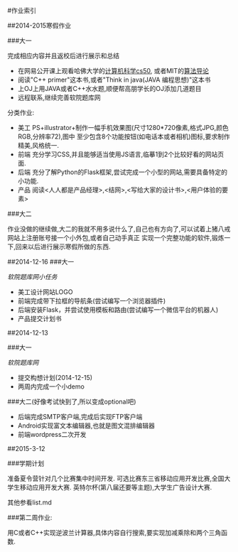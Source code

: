 #作业索引

##2014-2015寒假作业

###大一


完成相应内容并且返校后进行展示和总结

*   在网易公开课上观看哈佛大学的[计算机科学cs50](http://v.163.com/special/opencourse/cs50.html),
或者MIT的[算法导论](http://v.163.com/special/opencourse/algorithms.html)
*   阅读"C++ primer"这本书,或者"Think in java(JAVA 编程思想)"这本书
*   上OJ上用JAVA或者C++水水题,顺便帮高朋学长的OJ添加几道题目
*   远程联系,继续完善软院题库网

分类作业:

*   美工 PS+illustrator+制作一幅手机效果图(尺寸1280\*720像素,格式JPG,颜色RGB,分辨率72),图中
至少包含8个功能按钮(如电话本或者相机)图标,要求制作精美,风格统一.
*   前端 充分学习CSS,并且能够适当使用JS语言,临摹1到2个比较好看的网站页面.
*   后端 充分了解Python的Flask框架,尝试完成一个小型的网站,需要具备特定的小功能.
*   产品 阅读<人人都是产品经理>,<结网>,<写给大家的设计书>,<用户体验的要素>

###大二


作业没做的继续做,大二的我就不用多说什么了,自己也有方向了,可以试着上猪八戒网站上注册账号接一个小外包,或者自己动手真正
实现一个完整功能的软件,锻炼一下,回来以后进行展示寒假所做的东西.

##2014-12-16
###大一

_软院题库网小任务_

*  美工设计网站LOGO
*  前端完成带下拉框的导航条(尝试编写一个浏览器插件)
*  后端安装Flask，并尝试使用模板和路由(尝试编写一个微信平台的机器人)
*  产品提交计划书

##2014-12-13

###大一

_软院题库网_

*  提交构想计划(2014-12-15)
*  两周内完成一个小demo

###大二(好像考试快到了,所以变成optional吧)

*   后端完成SMTP客户端,完成后实现FTP客户端
*   Android实现富文本编辑器,也就是图文混排编辑器
*   前端wordpress二次开发

##2015-3-12

###学期计划

准备夏令营针对几个比赛集中时间开发.
可选比赛东三省移动应用开发比赛,全国大学生移动应用开发大赛.
英特尔杯(第八届还要等主题),大学生广告设计大赛.

其他参看list.md

###第二周作业:

用C或者C++实现逆波兰计算器,具体内容自行搜索,要实现加减乘除和两个三角函数.
